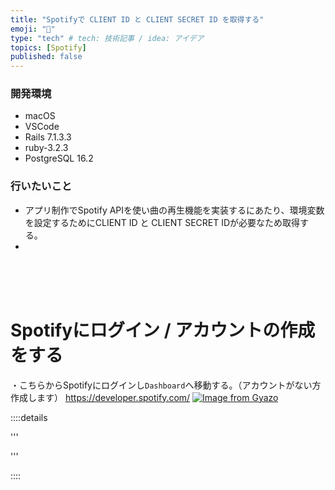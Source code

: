 ```yaml
---
title: "Spotifyで CLIENT ID と CLIENT SECRET ID を取得する"
emoji: "🤖"
type: "tech" # tech: 技術記事 / idea: アイデア
topics: [Spotify]
published: false
---
```

### 開発環境
- macOS
- VSCode
- Rails 7.1.3.3
- ruby-3.2.3
- PostgreSQL 16.2

### 行いたいこと
- アプリ制作でSpotify APIを使い曲の再生機能を実装するにあたり、環境変数を設定するためにCLIENT ID と CLIENT SECRET IDが必要なため取得する。
- 
<br>
<br>
<br>

# Spotifyにログイン / アカウントの作成をする
・こちらからSpotifyにログインし`Dashboard`へ移動する。（アカウントがない方作成します）
https://developer.spotify.com/
[![Image from Gyazo](https://i.gyazo.com/da5ef27d0407a1b84f9069127d6cc4c7.png)](https://gyazo.com/da5ef27d0407a1b84f9069127d6cc4c7)


::::details 

'''


'''

::::

<br>
<br>
<br>